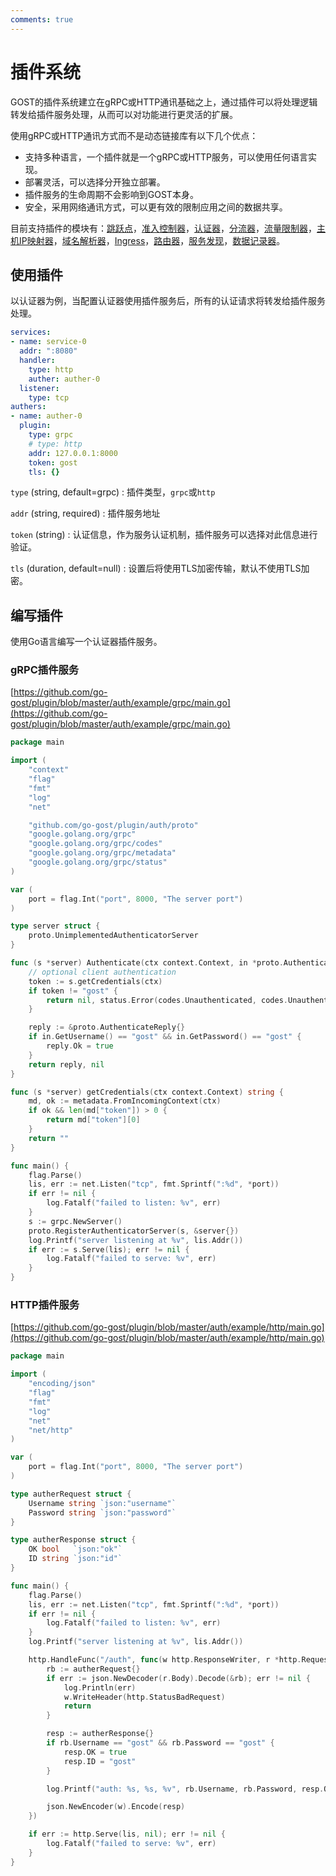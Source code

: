 ```yaml
---
comments: true
---
```


# 插件系统

GOST的插件系统建立在gRPC或HTTP通讯基础之上，通过插件可以将处理逻辑转发给插件服务处理，从而可以对功能进行更灵活的扩展。

使用gRPC或HTTP通讯方式而不是动态链接库有以下几个优点：

* 支持多种语言，一个插件就是一个gRPC或HTTP服务，可以使用任何语言实现。
* 部署灵活，可以选择分开独立部署。
* 插件服务的生命周期不会影响到GOST本身。
* 安全，采用网络通讯方式，可以更有效的限制应用之间的数据共享。


目前支持插件的模块有：[跳跃点](/concepts/hop/)，[准入控制器](/concepts/admission/)，[认证器](/concepts/auth/)，[分流器](/concepts/bypass/)，[流量限制器](/concepts/limiter/)，[主机IP映射器](/concepts/hosts/)，[域名解析器](/concepts/resolver/)，[Ingress](/concepts/ingress/)，[路由器](/concepts/router/)，[服务发现](/concepts/sd/)，[数据记录器](/concepts/recorder/)。

## 使用插件

以认证器为例，当配置认证器使用插件服务后，所有的认证请求将转发给插件服务处理。

```yaml
services:
- name: service-0
  addr: ":8080"
  handler:
    type: http
    auther: auther-0
  listener:
    type: tcp
authers:
- name: auther-0
  plugin:
    type: grpc
	# type: http
    addr: 127.0.0.1:8000
	token: gost
    tls: {}
```

`type` (string, default=grpc)
:    插件类型，`grpc`或`http`

`addr` (string, required)
:    插件服务地址

`token` (string)
:    认证信息，作为服务认证机制，插件服务可以选择对此信息进行验证。

`tls` (duration, default=null)
:    设置后将使用TLS加密传输，默认不使用TLS加密。

## 编写插件

使用Go语言编写一个认证器插件服务。

### gRPC插件服务

[https://github.com/go-gost/plugin/blob/master/auth/example/grpc/main.go](https://github.com/go-gost/plugin/blob/master/auth/example/grpc/main.go)


```go
package main

import (
	"context"
	"flag"
	"fmt"
	"log"
	"net"

	"github.com/go-gost/plugin/auth/proto"
	"google.golang.org/grpc"
	"google.golang.org/grpc/codes"
	"google.golang.org/grpc/metadata"
	"google.golang.org/grpc/status"
)

var (
	port = flag.Int("port", 8000, "The server port")
)

type server struct {
	proto.UnimplementedAuthenticatorServer
}

func (s *server) Authenticate(ctx context.Context, in *proto.AuthenticateRequest) (*proto.AuthenticateReply, error) {
	// optional client authentication
	token := s.getCredentials(ctx)
	if token != "gost" {
		return nil, status.Error(codes.Unauthenticated, codes.Unauthenticated.String())
	}

	reply := &proto.AuthenticateReply{}
	if in.GetUsername() == "gost" && in.GetPassword() == "gost" {
		reply.Ok = true
	}
	return reply, nil
}

func (s *server) getCredentials(ctx context.Context) string {
	md, ok := metadata.FromIncomingContext(ctx)
	if ok && len(md["token"]) > 0 {
		return md["token"][0]
	}
	return ""
}

func main() {
	flag.Parse()
	lis, err := net.Listen("tcp", fmt.Sprintf(":%d", *port))
	if err != nil {
		log.Fatalf("failed to listen: %v", err)
	}
	s := grpc.NewServer()
	proto.RegisterAuthenticatorServer(s, &server{})
	log.Printf("server listening at %v", lis.Addr())
	if err := s.Serve(lis); err != nil {
		log.Fatalf("failed to serve: %v", err)
	}
}
```

### HTTP插件服务

[https://github.com/go-gost/plugin/blob/master/auth/example/http/main.go](https://github.com/go-gost/plugin/blob/master/auth/example/http/main.go)

```go
package main

import (
	"encoding/json"
	"flag"
	"fmt"
	"log"
	"net"
	"net/http"
)

var (
	port = flag.Int("port", 8000, "The server port")
)

type autherRequest struct {
	Username string `json:"username"`
	Password string `json:"password"`
}

type autherResponse struct {
	OK bool   `json:"ok"`
	ID string `json:"id"`
}

func main() {
	flag.Parse()
	lis, err := net.Listen("tcp", fmt.Sprintf(":%d", *port))
	if err != nil {
		log.Fatalf("failed to listen: %v", err)
	}
	log.Printf("server listening at %v", lis.Addr())

	http.HandleFunc("/auth", func(w http.ResponseWriter, r *http.Request) {
		rb := autherRequest{}
		if err := json.NewDecoder(r.Body).Decode(&rb); err != nil {
			log.Println(err)
			w.WriteHeader(http.StatusBadRequest)
			return
		}

		resp := autherResponse{}
		if rb.Username == "gost" && rb.Password == "gost" {
			resp.OK = true
			resp.ID = "gost"
		}

		log.Printf("auth: %s, %s, %v", rb.Username, rb.Password, resp.OK)

		json.NewEncoder(w).Encode(resp)
	})

	if err := http.Serve(lis, nil); err != nil {
		log.Fatalf("failed to serve: %v", err)
	}
}
```